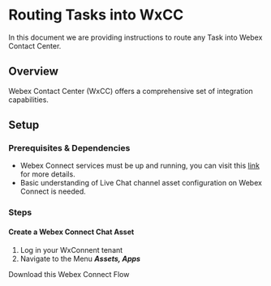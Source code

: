 # Routing Tasks into WxCC
In this document we are providing instructions to route any Task into Webex Contact Center.

## Overview
Webex Contact Center (WxCC) offers a comprehensive set of integration capabilities.
 
## Setup

### Prerequisites & Dependencies
- Webex Connect services must be up and running, you can visit this [link](https://help.webex.com/en-us/article/nee1mb6/Get-started-with-Webex-Contact-Center#Cisco_Task_in_List_GUI.dita_d7731baf-98fb-4a45-8f75-30984a38fa75) for more details.
- Basic understanding of Live Chat channel asset configuration on Webex Connect is needed.

### Steps

#### Create a Webex Connect Chat Asset

1. Log in your WxConnent tenant
2. Navigate to the Menu **_Assets, Apps_**
 
 
 Download this Webex Connect Flow

